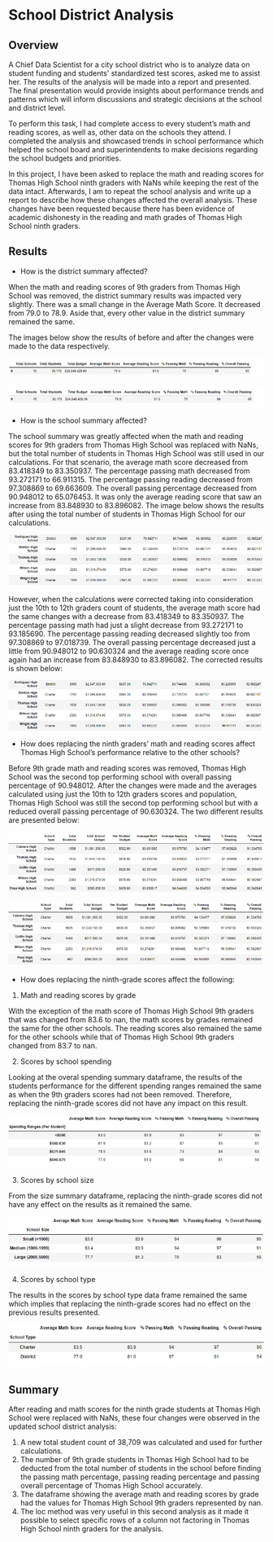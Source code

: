 # School District Analysis

## Overview
A Chief Data Scientist for a city school district who is to analyze data on student funding and students' standardized test scores, asked me to assist her. The results of the analysis will be made into a report and presented. The final presentation would provide insights about performance trends and patterns which will inform discussions and strategic decisions at the school and district level.

To perform this task, I had complete access to every student’s math and reading scores, as well as, other data on the schools they attend. I completed the analysis and showcased trends in school performance which helped the school board and superintendents to make decisions regarding the school budgets and priorities.

In this project, I have been asked to replace the math and reading scores for Thomas High School ninth graders with NaNs while keeping the rest of the data intact. Afterwards, I am to repeat the school analysis and write up a report to describe how these changes affected the overall analysis. These changes have been requested because there has been evidence of academic dishonesty in the reading and math grades of Thomas High School ninth graders.

## Results
* How is the district summary affected?

When the math and reading scores of 9th graders from Thomas High School was removed, the district summary results was impacted very slightly. There was a small change in the Average Math Score. It decreased from 79.0 to 78.9. Aside that, every other value in the district summary remained the same. 

The images below show the results of before and after the changes were made to the data respectively. 
 
 ![image1](https://github.com/GerlechJen/School_District_Analysis/blob/main/images_folder/old_district_summary.png)
 
 ![image2](https://github.com/GerlechJen/School_District_Analysis/blob/main/images_folder/new_district_summary.png)
 
 
* How is the school summary affected?

The school summary was greatly affected when the math and reading scores for 9th graders from Thomas High School was replaced with NaNs, but the total number of students in Thomas High School was still used in our calculations. For that scenario, the average math score decreased from 83.418349	to 83.350937. The percentage passing math decreased from 93.272171 to 66.911315. The percentage passing reading decreased from 97.308869 to 69.663609. The overall passing percentage decreased from 90.948012 to 65.076453. It was only the average reading score that saw an increase from 83.848930 to 83.896082. The image below shows the results after using the total number of students in Thomas High School for our calculations.

![image3](https://github.com/GerlechJen/School_District_Analysis/blob/main/images_folder/new_school_summary.png)

However, when the calculations were corrected taking into consideration just the 10th to 12th graders count of students, the average math score had the same changes with a decrease from 83.418349	to 83.350937. The percentage passing math had just a slight decrease from 93.272171 to 93.185690. The percentage passing reading decreased slightly too from 97.308869 to 97.018739. The overall passing percentage decreased just a little from 90.948012 to 90.630324 and the average reading score once again had an increase from 83.848930 to 83.896082. The corrected results is shown below:

![image4](https://github.com/GerlechJen/School_District_Analysis/blob/main/images_folder/corrected_school_summary.png)

* How does replacing the ninth graders’ math and reading scores affect Thomas High School’s performance relative to the other schools?

Before 9th grade math and reading scores was removed, Thomas High School was the second top performing school with overall passing percentage of 90.948012. After the changes were made and the averages calculated using just the 10th to 12th graders scores and population, Thomas High School was still the second top performing school but with a reduced overall passing percentage of 90.630324. The two different results are presented below:

![image5](https://github.com/GerlechJen/School_District_Analysis/blob/main/images_folder/old_top_schools.png)

![images6](https://github.com/GerlechJen/School_District_Analysis/blob/main/images_folder/new_top_schools.png)
  
* How does replacing the ninth-grade scores affect the following:
1. Math and reading scores by grade

With the exception of the math score of Thomas High School 9th graders that was changed from  83.6 to nan, the math scores by grades remained the same for the other schools. The reading scores also remained the same for the other schools while that of Thomas High School 9th graders changed from  83.7 to nan.
  
2. Scores by school spending

Looking at the overal spending summary dataframe,  the results of the students performance for the different spending ranges remained the same as when the 9th graders scores had not been removed. Therefore, replacing the ninth-grade scores did not have any impact on this result. 

![image7](https://github.com/GerlechJen/School_District_Analysis/blob/main/images_folder/scores_by_school_spending.png)

3.	Scores by school size

From the size summary dataframe, replacing the ninth-grade scores did not have any effect on the results as it remained the same. 

![image8](https://github.com/GerlechJen/School_District_Analysis/blob/main/images_folder/scores_by_school_size.png)

4. Scores by school type

The results in the scores by school type data frame remained the same which implies that replacing the ninth-grade scores had no effect on the previous results presented.

![image9](https://github.com/GerlechJen/School_District_Analysis/blob/main/images_folder/scores_by_school_type.png)

## Summary
After reading and math scores for the ninth grade students at Thomas High School were replaced with NaNs, these four changes were observed in the updated school district analysis: 
1. A new total student count of 38,709 was calculated and used for further calculations.
2. The number of 9th grade students in Thomas High School had to be deducted from the total number of students in the school before finding the passing math percentage, passing reading percentage and passing overall percentage of Thomas High School accurately. 
3. The dataframe showing the average math and reading scores by grade had the values for Thomas High School 9th graders represented by nan.
4. The loc method was very useful in this second analysis as it made it possible to select specific rows of a column not factoring in Thomas High School ninth graders  for the analysis.

